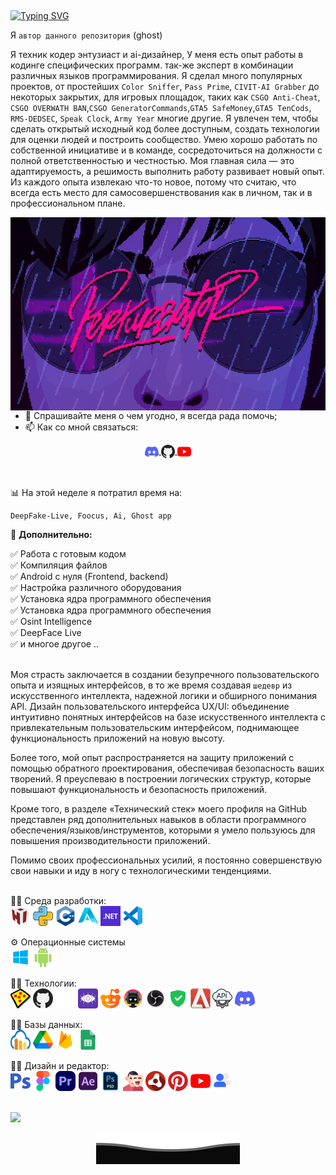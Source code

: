 ## 
[![Typing SVG](https://readme-typing-svg.demolab.com/?font=Fira+Code&pause=1000&width=435&lines=Hi+%F0%9F%91%8B%2C+I%27m+Kona+Skidrow;Developer:+%7C+Sirocco+Company)](https://git.io/typing-svg)


Я `автор данного репозитория` (ghost)

Я техник кодер энтузиаст и ai-дизайнер,
У меня есть опыт работы в кодинге специфических программ. так-же эксперт в комбинации различных языков программирования. Я сделал много популярных проектов, от простейших `Color Sniffer`, `Pass Prime`, `CIVIT-AI Grabber` до некоторых закрытих, для игровых площадок, таких как `CSGO Anti-Cheat`, `CSGO OVERWATH BAN`,`CSGO GeneratorCommands`,`GTA5 SafeMoney`,`GTA5 TenCods`, `RMS-DEDSEC`, `Speak Clock`, `Army Year` многие другие. Я увлечен тем, чтобы сделать открытый исходный код более доступным, создать технологии для оценки людей и построить сообщество. Умею хорошо работать по собственной инициативе и в команде, сосредоточиться на должности с полной ответственностью и честностью. Моя главная сила — это адаптируемость, а решимость выполнить работу развивает новый опыт. Из каждого опыта извлекаю что-то новое, потому что считаю, что всегда есть место для самосовершенствования как в личном, так и в профессиональном плане.

   <img align="right" alt="GIF" src="https://github.com/KonaSkidrow/KonaSkidrow/blob/main/img/retro1.gif?raw=true" width="545" height="309" />

- 💬 Спрашивайте меня о чем угодно, я всегда рада помочь;
- 📫 Как со мной связаться: 

<p align="center">
<a href="https://discordapp.com/users/732234117982191660/">
<img align="center" alt="Discord| Discord" width="22px" src="https://github.com/KonaSkidrow/Sirocco/blob/main/Icon%20Added/discord.png?raw=true" /> 
</a> 
</a> 
<a href="https://github.com/KonaSkidrow"><img align="center" alt="GitHub" width="22px" src="https://github.com/KonaSkidrow/Sirocco/blob/main/Icon%20Added/github%20(1).png?raw=true" />
</a>
</a> <a href="https://www.youtube.com/@verdictdiablo2927"><img align="center" alt="GitHub" width="22px" src="https://github.com/KonaSkidrow/Sirocco/blob/main/Icon%20Design/youtube.png?raw=true" />
</a>
</p>






<br/>
<p>
📊 На этой неделе я потратил время на:

```text
DeepFake-Live, Foocus, Ai, Ghost app
```


🚧 **Дополнительно:**

✅  Работа с готовым кодом<br/>
✅  Компиляция файлов<br/>
✅  Android с нуля (Frontend, backend)<br/>
✅  Настройка различного оборудования<br/>
✅  Установка ядра программного обеспечения<br/>
✅  Установка ядра программного обеспечения<br/>
✅  Osint Intelligence<br/>
✅  DeepFace Live<br/>
✅  и многое другое ..<br/>
<br/>



Моя страсть заключается в создании безупречного пользовательского опыта и изящных интерфейсов, в то же время создавая `шедевр` из искусственного интеллекта, надежной логики и обширного понимания API. 
Дизайн пользовательского интерфейса UX/UI: объединение интуитивно понятных интерфейсов на базе искусственного интеллекта с привлекательным пользовательским интерфейсом, поднимающее функциональность приложений на новую высоту.
<br/>

Более того, мой опыт распространяется на защиту приложений с помощью обратного проектирования, обеспечивая безопасность ваших творений. Я преуспеваю в построении логических структур, которые повышают функциональность и безопасность приложений.
<br/>

Кроме того, в разделе «Технический стек» моего профиля на GitHub представлен ряд дополнительных навыков в области программного обеспечения/языков/инструментов, которыми я умело пользуюсь для повышения производительности приложений.
<br/>

Помимо своих профессиональных усилий, я постоянно совершенствую свои навыки и иду в ногу с технологическими тенденциями.
<br/>
<br/>


<p>
👨‍💻 Среда разработки:
<br/>
<img src="https://github.com/KonaSkidrow/Sirocco/blob/main/Icon%20App/Hiza.png?raw=true" width="32" height="32"> 
<img src="https://github.com/KonaSkidrow/Sirocco/blob/main/Icon%20App/python.png?raw=true" width="32" height="32"> 
<img src="https://github.com/KonaSkidrow/Sirocco/blob/main/Icon%20App/c-.png?raw=true" width="32" height="32"> 
<img src="https://github.com/KonaSkidrow/Sirocco/blob/main/Icon%20App/ag.png?raw=true" width="32" height="32"> 
<img src="https://github.com/KonaSkidrow/Sirocco/blob/main/Icon%20App/dotnet.png?raw=true" width="32" height="32"> 
<img src="https://github.com/KonaSkidrow/Sirocco/blob/main/Icon%20App/vscode.png?raw=true" width="32" height="32"> 
<br/>



<p>
⚙️ Операционные системы
<br/>
<img src="https://github.com/KonaSkidrow/Sirocco/blob/main/Icon%20Added/windows.png?raw=true" width="32" height="32"> 
<img src="https://github.com/KonaSkidrow/Sirocco/blob/main/Icon%20App/android.png?raw=true" width="32" height="32"> 



<p>
👨‍💻 Технологии:
<br/>
<img src="https://github.com/KonaSkidrow/Sirocco/blob/main/Icon%20Added/Start0.png?raw=true" width="32" height="32"> 
<img src="https://github.com/KonaSkidrow/Sirocco/blob/main/Icon%20Added/github%20(1).png?raw=true" width="32" height="32"> 
<img src="https://github.com/KonaSkidrow/Sirocco/blob/main/Icon%20Added/Venator.png?raw=true" width="32" height="32"> 
<img src="https://github.com/KonaSkidrow/Sirocco/blob/main/Icon%20Added/eye.png?raw=true" width="32" height="32"> 
<img src="https://github.com/KonaSkidrow/Sirocco/blob/main/Icon%20Added/reddit.png?raw=true" width="32" height="32"> 

<img src="https://github.com/KonaSkidrow/Sirocco/blob/main/Icon%20Added/app%20(1).png?raw=true" width="32" height="32"> 
<img src="https://github.com/KonaSkidrow/Sirocco/blob/main/Icon%20Added/obs.png?raw=true" width="32" height="32"> 
<img src="https://github.com/KonaSkidrow/Sirocco/blob/main/Icon%20Added/shield.png?raw=true" width="32" height="32"> 
<img src="https://github.com/KonaSkidrow/Sirocco/blob/main/Icon%20Added/app.png?raw=true" width="32" height="32"> 
<img src="https://github.com/KonaSkidrow/Sirocco/blob/main/Icon%20App/api%20(1).png?raw=true" width="32" height="32"> 
<img src="https://github.com/KonaSkidrow/Sirocco/blob/main/Icon%20Added/discord.png?raw=true" width="32" height="32"> 
<br/>


<p>
👨‍💻 Базы данных:
<br/>
<img src="https://raw.githubusercontent.com/KonaSkidrow/Sirocco/75518b0f444906eb8871f8c6ff5e86a4db1fb776/Icon%20Base/cloudinary.svg" width="32" height="32"> 
<img src="https://github.com/KonaSkidrow/Sirocco/blob/main/Icon%20Base/google-drive.png?raw=true" width="32" height="32"> 
<img src="https://github.com/KonaSkidrow/Sirocco/blob/main/Icon%20Base/icons8-firebase-64.png?raw=true" width="32" height="32"> 
<img src="https://github.com/KonaSkidrow/Sirocco/blob/main/Icon%20Base/sheets.png?raw=true" width="32" height="32"> 
<br/>



<p>
👨‍💻 Дизайн и редактор:
<br/>
<img src="https://github.com/KonaSkidrow/Sirocco/blob/main/Icon%20Design/adobe-photoshop.png?raw=true" width="32" height="32"> 
<img src="https://github.com/KonaSkidrow/Sirocco/blob/main/Icon%20Design/figma.png?raw=true" width="32" height="32"> 
<img src="https://github.com/KonaSkidrow/Sirocco/blob/main/Icon%20Design/premiere-pro.png?raw=true" width="32" height="32"> 
<img src="https://github.com/KonaSkidrow/Sirocco/blob/main/Icon%20Design/after-effects.png?raw=true" width="32" height="32"> 
<img src="https://github.com/KonaSkidrow/Sirocco/blob/main/Icon%20Design/photoshop.png?raw=true" width="32" height="32"> 
<img src="https://github.com/KonaSkidrow/Sirocco/blob/main/Icon%20Design/mask.png?raw=true" width="32" height="32"> 
<img src="https://github.com/KonaSkidrow/Sirocco/blob/main/Icon%20Design/air.png?raw=true" width="32" height="32"> 
<img src="https://github.com/KonaSkidrow/Sirocco/blob/main/Icon%20Design/pinterest.png?raw=true" width="32" height="32"> 
<img src="https://github.com/KonaSkidrow/Sirocco/blob/main/Icon%20Design/youtube.png?raw=true" width="32" height="32"> 
<img src="https://github.com/KonaSkidrow/Sirocco/blob/main/Icon%20Design/group.png?raw=true" width="32" height="32"> 
<br/>
<br/>

![](https://komarev.com/ghpvc/?username=KonaSkidrow)
</p>














<p align="center">
        <img src="https://raw.githubusercontent.com/KonaSkidrow/KonaSkidrow/9f36bb51058da06e9fd790ef2fc65d71a1bb733e/img/Bottom.svg" alt="Github Stats" />
</p>